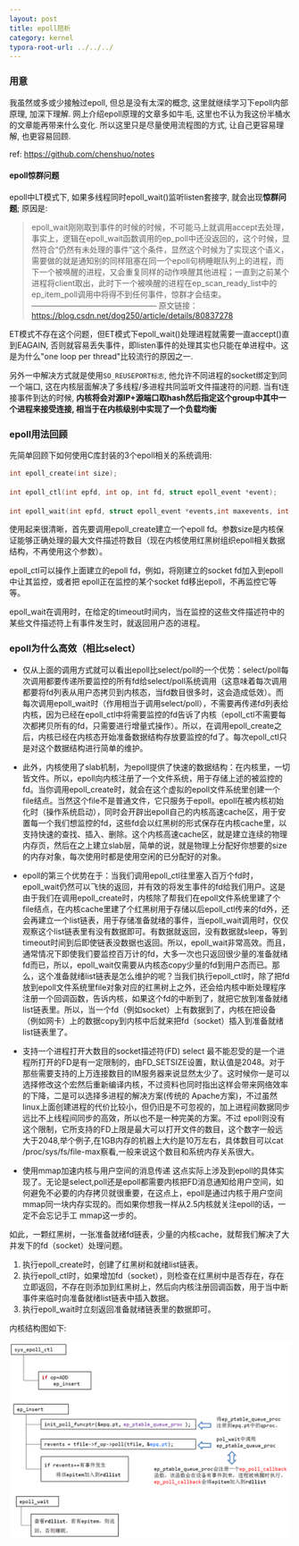 ```yaml
---
layout: post
title: epoll陪析
category: kernel
typora-root-url: ../../../
---
```


### 用意

我虽然或多或少接触过epoll, 但总是没有太深的概念, 这里就继续学习下epoll内部原理, 加深下理解. 网上介绍epoll原理的文章多如牛毛, 这里也不认为我这份半桶水的文章能再带来什么变化. 所以这里只是尽量使用流程图的方式, 让自己更容易理解, 也更容易回顾.

ref: https://github.com/chenshuo/notes



#### epoll惊群问题

epoll中LT模式下, 如果多线程同时epoll_wait()监听listen套接字, 就会出现**惊群问题**; 原因是:

>epoll_wait刚刚取到事件的时候的时候，不可能马上就调用accept去处理，事实上，逻辑在epoll_wait函数调用的ep_poll中还没返回的，这个时候，显然符合“仍然有未处理的事件”这个条件，显然这个时候为了实现这个语义，需要做的就是通知别的同样阻塞在同一个epoll句柄睡眠队列上的进程，而下一个被唤醒的进程，又会重复同样的动作唤醒其他进程；一直到之前某个进程将client取出，此时下一个被唤醒的进程在ep_scan_ready_list中的ep_item_poll调用中将得不到任何事件，惊群才会结束。
>————————————————
>原文链接：https://blog.csdn.net/dog250/article/details/80837278

ET模式不存在这个问题，但ET模式下epoll_wait()处理进程就需要一直accept()直到EAGAIN, 否则就容易丢失事件，即listen事件的处理其实也只能在单进程中。这是为什么"one loop per thread"比较流行的原因之一.

另外一中解决方式就是使用`SO_REUSEPORT标志`, 他允许不同进程的socket绑定到同一个端口, 这在内核层面解决了多线程/多进程共同监听文件描速符的问题. 当有t连接事件到达的时候, **内核将会对源IP+源端口取hash然后指定这个group中其中一个进程来接受连接, 相当于在内核级别中实现了一个负载均衡**



### epoll用法回顾

先简单回顾下如何使用C库封装的3个epoll相关的系统调用:

```c
int epoll_create(int size);

int epoll_ctl(int epfd, int op, int fd, struct epoll_event *event);

int epoll_wait(int epfd, struct epoll_event *events,int maxevents, int timeout);

```

使用起来很清晰，首先要调用epoll_create建立一个epoll fd。参数size是内核保证能够正确处理的最大文件描述符数目（现在内核使用红黑树组织epoll相关数据结构，不再使用这个参数）。

epoll_ctl可以操作上面建立的epoll fd，例如，将刚建立的socket fd加入到epoll中让其监控，或者把 epoll正在监控的某个socket fd移出epoll，不再监控它等等。

epoll_wait在调用时，在给定的timeout时间内，当在监控的这些文件描述符中的某些文件描述符上有事件发生时，就返回用户态的进程。

 

### epoll为什么高效（相比select）

* 仅从上面的调用方式就可以看出epoll比select/poll的一个优势：select/poll每次调用都要传递所要监控的所有fd给select/poll系统调用（这意味着每次调用都要将fd列表从用户态拷贝到内核态，当fd数目很多时，这会造成低效）。而每次调用epoll_wait时（作用相当于调用select/poll），不需要再传递fd列表给内核，因为已经在epoll_ctl中将需要监控的fd告诉了内核（epoll_ctl不需要每次都拷贝所有的fd，只需要进行增量式操作）。所以，在调用epoll_create之后，内核已经在内核态开始准备数据结构存放要监控的fd了。每次epoll_ctl只是对这个数据结构进行简单的维护。

* 此外，内核使用了slab机制，为epoll提供了快速的数据结构：在内核里，一切皆文件。所以，epoll向内核注册了一个文件系统，用于存储上述的被监控的fd。当你调用epoll_create时，就会在这个虚拟的epoll文件系统里创建一个file结点。当然这个file不是普通文件，它只服务于epoll。epoll在被内核初始化时（操作系统启动），同时会开辟出epoll自己的内核高速cache区，用于安置每一个我们想监控的fd，这些fd会以红黑树的形式保存在内核cache里，以支持快速的查找、插入、删除。这个内核高速cache区，就是建立连续的物理内存页，然后在之上建立slab层，简单的说，就是物理上分配好你想要的size的内存对象，每次使用时都是使用空闲的已分配好的对象。 
*  epoll的第三个优势在于：当我们调用epoll_ctl往里塞入百万个fd时，epoll_wait仍然可以飞快的返回，并有效的将发生事件的fd给我们用户。这是由于我们在调用epoll_create时，内核除了帮我们在epoll文件系统里建了个file结点，在内核cache里建了个红黑树用于存储以后epoll_ctl传来的fd外，还会再建立一个list链表，用于存储准备就绪的事件，当epoll_wait调用时，仅仅观察这个list链表里有没有数据即可。有数据就返回，没有数据就sleep，等到timeout时间到后即使链表没数据也返回。所以，epoll_wait非常高效。而且，通常情况下即使我们要监控百万计的fd，大多一次也只返回很少量的准备就绪fd而已，所以，epoll_wait仅需要从内核态copy少量的fd到用户态而已。那么，这个准备就绪list链表是怎么维护的呢？当我们执行epoll_ctl时，除了把fd放到epoll文件系统里file对象对应的红黑树上之外，还会给内核中断处理程序注册一个回调函数，告诉内核，如果这个fd的中断到了，就把它放到准备就绪list链表里。所以，当一个fd（例如socket）上有数据到了，内核在把设备（例如网卡）上的数据copy到内核中后就来把fd（socket）插入到准备就绪list链表里了。
* 支持一个进程打开大数目的socket描述符(FD)
    select 最不能忍受的是一个进程所打开的FD是有一定限制的，由FD_SETSIZE设置，默认值是2048。对于那些需要支持的上万连接数目的IM服务器来说显然太少了。这时候你一是可以选择修改这个宏然后重新编译内核，不过资料也同时指出这样会带来网络效率的下降，二是可以选择多进程的解决方案(传统的 Apache方案)，不过虽然linux上面创建进程的代价比较小，但仍旧是不可忽视的，加上进程间数据同步远比不上线程间同步的高效，所以也不是一种完美的方案。不过 epoll则没有这个限制，它所支持的FD上限是最大可以打开文件的数目，这个数字一般远大于2048,举个例子,在1GB内存的机器上大约是10万左右，具体数目可以cat /proc/sys/fs/file-max察看,一般来说这个数目和系统内存关系很大。 
* 使用mmap加速内核与用户空间的消息传递
    这点实际上涉及到epoll的具体实现了。无论是select,poll还是epoll都需要内核把FD消息通知给用户空间，如何避免不必要的内存拷贝就很重要，在这点上，epoll是通过内核于用户空间mmap同一块内存实现的。而如果你想我一样从2.5内核就关注epoll的话，一定不会忘记手工 mmap这一步的。

 

如此，一颗红黑树，一张准备就绪fd链表，少量的内核cache，就帮我们解决了大并发下的fd（socket）处理问题。

1. 执行epoll_create时，创建了红黑树和就绪list链表。
2. 执行epoll_ctl时，如果增加fd（socket），则检查在红黑树中是否存在，存在立即返回，不存在则添加到红黑树上，然后向内核注册回调函数，用于当中断事件来临时向准备就绪list链表中插入数据。
3. 执行epoll_wait时立刻返回准备就绪链表里的数据即可。

内核结构图如下:

![](/img/kernel/epoll_src_structure.png)

